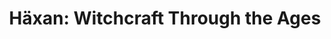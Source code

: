 ---
layout: film
meta-title: Watch Häxan (1922) Online Free
meta-description: This old movie takes us on a journey into the history of witchcraft through the ages&#58; from its pagan roots to its confusion with hysteria in contemporary Europe.
excerpt: Part history lesson followed by re-enactments with actors, this film takes depicts the history of witchcraft from its earliest days through to the present day (in this case,1922 or thereabouts). The result is a documentary-like film that must be among the first to use re-enactments as a visual and narrative tool. From pagan worship to satanic rites to hysteria, the film takes you on a journey through the ages with highly effective visual sequences.
title: Häxan&#58; Witchcraft Through the Ages
runtime: 91
genre: 
- Horror
- Documentary
- Fantasy
- Silent
silent: yes
decade: 1920s
recommended: yes
editors-rating: 4
image:  /feature-images/1922-Haxan-Witchcraft-through-the-Ages.jpg
video:  https://www.youtube.com/embed/La1tzPS1R7Q?rel=0&amp;controls=0&amp;showinfo=0
synopsis: This old movie takes us on a journey into the history of witchcraft through the ages&#58; from its pagan roots to its confusion with hysteria in contemporary Europe.
director: Benjamin Christensen
year: 1922
country: Sweden
cast:
- Benjamin Christensen
- Elisabeth Christensen
- Maren Pedersen
imdb: http://www.imdb.com/title/tt0013257/?ref_=nv_sr_1

--- 